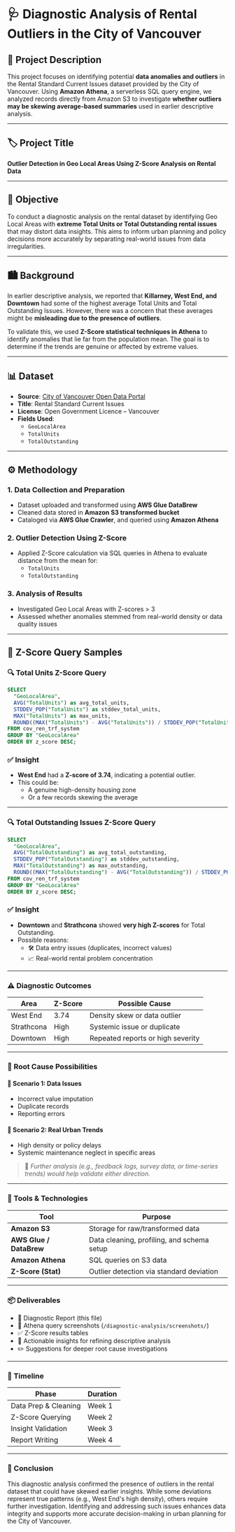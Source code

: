 # 🩺 Diagnostic Analysis of Rental Outliers in the City of Vancouver

## 📘 Project Description

This project focuses on identifying potential **data anomalies and outliers** in the Rental Standard Current Issues dataset provided by the City of Vancouver. Using **Amazon Athena**, a serverless SQL query engine, we analyzed records directly from Amazon S3 to investigate **whether outliers may be skewing average-based summaries** used in earlier descriptive analysis.

---

## 🏷️ Project Title

**Outlier Detection in Geo Local Areas Using Z-Score Analysis on Rental Data**

---

## 🎯 Objective

To conduct a diagnostic analysis on the rental dataset by identifying Geo Local Areas with **extreme Total Units or Total Outstanding rental issues** that may distort data insights. This aims to inform urban planning and policy decisions more accurately by separating real-world issues from data irregularities.

---

## 🏙️ Background

In earlier descriptive analysis, we reported that **Killarney, West End, and Downtown** had some of the highest average Total Units and Total Outstanding Issues. However, there was a concern that these averages might be **misleading due to the presence of outliers**.

To validate this, we used **Z-Score statistical techniques in Athena** to identify anomalies that lie far from the population mean. The goal is to determine if the trends are genuine or affected by extreme values.

---

## 📊 Dataset

- **Source**: [City of Vancouver Open Data Portal]([https://opendata.vancouver.ca](https://opendata.vancouver.ca/explore/dataset/rental-standards-current-issues/information/))
- **Title**: Rental Standard Current Issues
- **License**: Open Government Licence – Vancouver
- **Fields Used**:
  - `GeoLocalArea`
  - `TotalUnits`
  - `TotalOutstanding`

---

## ⚙️ Methodology

### 1. Data Collection and Preparation
- Dataset uploaded and transformed using **AWS Glue DataBrew**
- Cleaned data stored in **Amazon S3 transformed bucket**
- Cataloged via **AWS Glue Crawler**, and queried using **Amazon Athena**

### 2. Outlier Detection Using Z-Score
- Applied Z-Score calculation via SQL queries in Athena to evaluate distance from the mean for:
  - `TotalUnits`
  - `TotalOutstanding`

### 3. Analysis of Results
- Investigated Geo Local Areas with Z-scores > 3
- Assessed whether anomalies stemmed from real-world density or data quality issues

---

## 🧪 Z-Score Query Samples

### 🔍 Total Units Z-Score Query

```sql
SELECT 
  "GeoLocalArea",
  AVG("TotalUnits") as avg_total_units,
  STDDEV_POP("TotalUnits") as stddev_total_units,
  MAX("TotalUnits") as max_units,
  ROUND((MAX("TotalUnits") - AVG("TotalUnits")) / STDDEV_POP("TotalUnits"), 2) as z_score
FROM cov_ren_trf_system
GROUP BY "GeoLocalArea"
ORDER BY z_score DESC;
```
### ✅ Insight

- **West End** had a **Z-score of 3.74**, indicating a potential outlier.
- This could be:
  - A genuine high-density housing zone
  - Or a few records skewing the average

---

### 🔍 Total Outstanding Issues Z-Score Query

```sql
SELECT    
  "GeoLocalArea",   
  AVG("TotalOutstanding") as avg_total_outstanding,   
  STDDEV_POP("TotalOutstanding") as stddev_outstanding,   
  MAX("TotalOutstanding") as max_outstanding,   
  ROUND((MAX("TotalOutstanding") - AVG("TotalOutstanding")) / STDDEV_POP("TotalOutstanding"), 2) as z_score 
FROM cov_ren_trf_system 
GROUP BY "GeoLocalArea" 
ORDER BY z_score DESC;
```
### ✅ Insight

- **Downtown** and **Strathcona** showed **very high Z-scores** for Total Outstanding.
- Possible reasons:
  - 🛠️ Data entry issues (duplicates, incorrect values)
  - 📈 Real-world rental problem concentration

---

### ⚠️ Diagnostic Outcomes

| Area        | Z-Score | Possible Cause                      |
|-------------|---------|--------------------------------------|
| West End    | 3.74    | Density skew or data outlier         |
| Strathcona  | High    | Systemic issue or duplicate          |
| Downtown    | High    | Repeated reports or high severity    |

---

### 🔁 Root Cause Possibilities

#### 🧩 Scenario 1: Data Issues

- Incorrect value imputation  
- Duplicate records  
- Reporting errors  

#### 📍 Scenario 2: Real Urban Trends

- High density or policy delays  
- Systemic maintenance neglect in specific areas  

> 📝 _Further analysis (e.g., feedback logs, survey data, or time-series trends) would help validate either direction._

---

### 🧰 Tools & Technologies

| Tool                 | Purpose                                       |
|----------------------|-----------------------------------------------|
| **Amazon S3**        | Storage for raw/transformed data              |
| **AWS Glue / DataBrew** | Data cleaning, profiling, and schema setup |
| **Amazon Athena**    | SQL queries on S3 data                        |
| **Z-Score (Stat)**   | Outlier detection via standard deviation      |

---

### 📦 Deliverables

- 📄 Diagnostic Report (this file)  
- 📸 Athena query screenshots (`/diagnostic-analysis/screenshots/`)  
- ✅ Z-Score results tables  
- 🧠 Actionable insights for refining descriptive analysis  
- ✏️ Suggestions for deeper root cause investigations  

---

### 📅 Timeline

| Phase                | Duration |
|----------------------|----------|
| Data Prep & Cleaning | Week 1   |
| Z-Score Querying     | Week 2   |
| Insight Validation   | Week 3   |
| Report Writing       | Week 4   |

---

### 📌 Conclusion

This diagnostic analysis confirmed the presence of outliers in the rental dataset that could have skewed earlier insights. While some deviations represent true patterns (e.g., West End's high density), others require further investigation. Identifying and addressing such issues enhances data integrity and supports more accurate decision-making in urban planning for the City of Vancouver.
